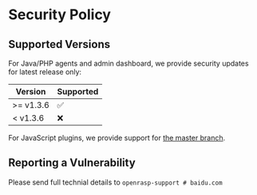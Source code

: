 # Security Policy

## Supported Versions

For Java/PHP agents and admin dashboard, we provide security updates for latest release only:

| Version | Supported          |
| ------- | ------------------ |
| >= v1.3.6   | :white_check_mark: |
| < v1.3.6 | :x:                |

For JavaScript plugins, we provide support for [the master branch](https://github.com/baidu/openrasp/blob/master/plugins/official/plugin.js).

## Reporting a Vulnerability

Please send full technial details to `openrasp-support # baidu.com`
